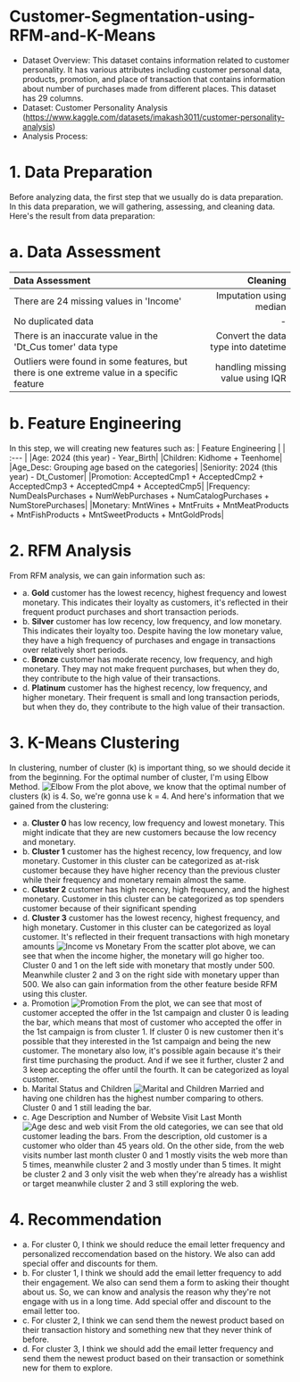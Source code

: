 # Customer-Segmentation-using-RFM-and-K-Means

* Dataset Overview: This dataset contains information related to customer personality. It has various attributes including customer personal data, products, promotion, and place of transaction that contains information about number of purchases made from different places. This dataset has 29 columns. 
* Dataset: Customer Personality Analysis (https://www.kaggle.com/datasets/imakash3011/customer-personality-analysis)
* Analysis Process:
# 1. Data Preparation
Before analyzing data, the first step that we usually do is data preparation. In this data preparation, we will gathering, assessing, and cleaning data. Here's the result from data preparation:
# a. Data Assessment
| Data Assessment |  Cleaning |
| :---            |           ---: |
| There are 24 missing values in 'Income'      |  Imputation using median    |
| No duplicated data        |  -      |
| There is an inaccurate value in the 'Dt_Cus tomer' data type       |  Convert the data type into datetime     |
| Outliers were found in some features, but there is one extreme value in a specific feature         |  handling missing value using IQR |

# b. Feature Engineering
In this step, we will creating new features such as: 
| Feature Engineering |
| :---             |
|Age: 2024 (this year) - Year_Birth|
|Children: Kidhome + Teenhome|
|Age_Desc: Grouping age based on the categories|
|Seniority: 2024 (this year) - Dt_Customer|
|Promotion: AcceptedCmp1 + AcceptedCmp2 + AcceptedCmp3 + AcceptedCmp4 + AcceptedCmp5|
|Frequency: NumDealsPurchases + NumWebPurchases + NumCatalogPurchases + NumStorePurchases|
|Monetary: MntWines + MntFruits + MntMeatProducts + MntFishProducts + MntSweetProducts + MntGoldProds|

# 2. RFM Analysis
From RFM analysis, we can gain information such as:
 - a. **Gold** customer has the lowest recency, highest frequency and lowest monetary. This indicates their loyalty as customers, it's reflected in their frequent product purchases and short transaction periods.
 - b. **Silver** customer has  low recency, low frequency, and low monetary. This indicates their loyalty too. Despite having the low monetary value, they have a high frequency of purchases and engage in transactions over relatively short periods.
 - c. **Bronze** customer has moderate recency, low frequency, and high monetary. They may not make frequent purchases, but when they do, they contribute to the high value of their transactions.
 - d. **Platinum** customer has the highest recency, low frequency, and higher monetary. Their frequent is small and long transaction periods, but when they do, they contribute to the high value of their transaction.
  
# 3. K-Means Clustering
In clustering, number of cluster (k) is important thing, so we should decide it from the beginning. For the optimal number of cluster, I'm using Elbow Method.
![Elbow](https://github.com/azzizahn/Customer-Segmentation-using-RFM-and-K-Means/assets/148351338/893d0102-0935-4f68-a04c-e212a0d6ae32)
From the plot above, we know that the optimal number of clusters (k) is 4. So, we're gonna use k = 4. And here's information that we gained from the clustering:
 - a. **Cluster 0**  has low recency, low frequency and lowest monetary. This might indicate that they are new customers because the low recency and monetary.
 - b. **Cluster 1** customer has the highest recency, low frequency, and low monetary. Customer in this cluster can be categorized as at-risk customer because they have higher recency than the previous cluster while their frequency and monetary remain almost the same.
 - c. **Cluster 2** customer has high recency, high frequency, and the highest monetary. Customer in this cluster can be categorized as top spenders customer because of their significant spending
 - d. **Cluster 3** customer has the lowest recency, highest frequency, and high monetary. Customer in this cluster can be categorized as loyal customer. It's reflected in their frequent transactions with high monetary amounts
 ![Income vs Monetary](https://github.com/azzizahn/Customer-Segmentation-using-RFM-and-K-Means/assets/148351338/9faf9ed2-a73f-437b-b48f-130e912af0fd)
From the scatter plot above, we can see that when the income higher, the monetary will go higher too. Cluster 0 and 1 on the left side with monetary that mostly under 500. Meanwhile cluster 2 and 3 on the right side with monetary upper than 500. 
We also can gain information from the other feature beside RFM using this cluster.
- a. Promotion
![Promotion](https://github.com/azzizahn/Customer-Segmentation-using-RFM-and-K-Means/assets/148351338/d5f081a5-951f-47c0-b829-9e92d1d981d4)
From the plot, we can see that most of customer accepted the offer in the 1st campaign and cluster 0 is leading the bar, which means that most of customer who accepted the offer in the 1st campaign is from cluster 1. If cluster 0 is new customer then it's possible that they interested in the 1st campaign and being the new customer. The monetary also low, it's possible again because it's their first time purchasing the product. And if we see it further, cluster 2 and 3 keep accepting the offer until the fourth. It can be categorized as loyal customer. 
- b. Marital Status and Children
![Marital and Children](https://github.com/azzizahn/Customer-Segmentation-using-RFM-and-K-Means/assets/148351338/58518cde-3174-4abb-89de-697b7d08ae04)
Married and having one children has the highest number comparing to others. Cluster 0 and 1 still leading the bar. 
- c. Age Description and Number of Website Visit Last Month
![Age desc and web visit](https://github.com/azzizahn/Customer-Segmentation-using-RFM-and-K-Means/assets/148351338/ae3a7fe9-7fbe-4756-b391-a43f7c80af87)
From the old categories, we can see that old customer leading the bars. From the description, old customer is a customer who older than 45 years old. On the other side, from the web visits number last month cluster 0 and 1 mostly visits the web more than 5 times, meanwhile cluster 2 and 3 mostly under than 5 times. It might be cluster 2 and 3 only visit the web when they're already has a wishlist or target meanwhile cluster 2 and 3 still exploring the web.
# 4. Recommendation
- a. For cluster 0, I think we should reduce the email letter frequency and personalized reccomendation based on the history. We also can add special offer and discounts for them.
- b. For cluster 1, I think we should add the email letter frequency to add their engagement. We also can send them a form to asking their thought about us. So, we can know and analysis the reason why they're not engage with us in a long time. Add special offer and discount to the email letter too.
- c. For cluster 2, I think we can send them the newest product based on their transaction history and something new that they never think of before.
- d. For cluster 3, I think we should add the email letter frequency and send them the newest product based on their transaction or somethink new for them to explore.
